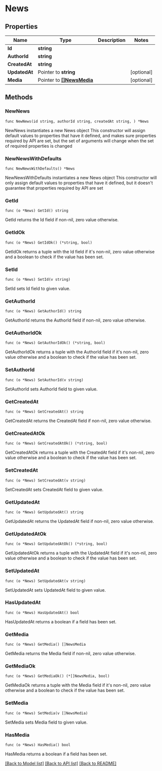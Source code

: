 # News

## Properties

Name | Type | Description | Notes
------------ | ------------- | ------------- | -------------
**Id** | **string** |  |
**AuthorId** | **string** |  |
**CreatedAt** | **string** |  |
**UpdatedAt** | Pointer to **string** |  | [optional]
**Media** | Pointer to [**[]NewsMedia**](NewsMedia.md) |  | [optional]

## Methods

### NewNews

`func NewNews(id string, authorId string, createdAt string, ) *News`

NewNews instantiates a new News object
This constructor will assign default values to properties that have it defined,
and makes sure properties required by API are set, but the set of arguments
will change when the set of required properties is changed

### NewNewsWithDefaults

`func NewNewsWithDefaults() *News`

NewNewsWithDefaults instantiates a new News object
This constructor will only assign default values to properties that have it defined,
but it doesn't guarantee that properties required by API are set

### GetId

`func (o *News) GetId() string`

GetId returns the Id field if non-nil, zero value otherwise.

### GetIdOk

`func (o *News) GetIdOk() (*string, bool)`

GetIdOk returns a tuple with the Id field if it's non-nil, zero value otherwise
and a boolean to check if the value has been set.

### SetId

`func (o *News) SetId(v string)`

SetId sets Id field to given value.

### GetAuthorId

`func (o *News) GetAuthorId() string`

GetAuthorId returns the AuthorId field if non-nil, zero value otherwise.

### GetAuthorIdOk

`func (o *News) GetAuthorIdOk() (*string, bool)`

GetAuthorIdOk returns a tuple with the AuthorId field if it's non-nil, zero value otherwise
and a boolean to check if the value has been set.

### SetAuthorId

`func (o *News) SetAuthorId(v string)`

SetAuthorId sets AuthorId field to given value.

### GetCreatedAt

`func (o *News) GetCreatedAt() string`

GetCreatedAt returns the CreatedAt field if non-nil, zero value otherwise.

### GetCreatedAtOk

`func (o *News) GetCreatedAtOk() (*string, bool)`

GetCreatedAtOk returns a tuple with the CreatedAt field if it's non-nil, zero value otherwise
and a boolean to check if the value has been set.

### SetCreatedAt

`func (o *News) SetCreatedAt(v string)`

SetCreatedAt sets CreatedAt field to given value.

### GetUpdatedAt

`func (o *News) GetUpdatedAt() string`

GetUpdatedAt returns the UpdatedAt field if non-nil, zero value otherwise.

### GetUpdatedAtOk

`func (o *News) GetUpdatedAtOk() (*string, bool)`

GetUpdatedAtOk returns a tuple with the UpdatedAt field if it's non-nil, zero value otherwise
and a boolean to check if the value has been set.

### SetUpdatedAt

`func (o *News) SetUpdatedAt(v string)`

SetUpdatedAt sets UpdatedAt field to given value.

### HasUpdatedAt

`func (o *News) HasUpdatedAt() bool`

HasUpdatedAt returns a boolean if a field has been set.

### GetMedia

`func (o *News) GetMedia() []NewsMedia`

GetMedia returns the Media field if non-nil, zero value otherwise.

### GetMediaOk

`func (o *News) GetMediaOk() (*[]NewsMedia, bool)`

GetMediaOk returns a tuple with the Media field if it's non-nil, zero value otherwise
and a boolean to check if the value has been set.

### SetMedia

`func (o *News) SetMedia(v []NewsMedia)`

SetMedia sets Media field to given value.

### HasMedia

`func (o *News) HasMedia() bool`

HasMedia returns a boolean if a field has been set.

[[Back to Model list]](../README.md#documentation-for-models) [[Back to API list]](../README.md#documentation-for-api-endpoints) [[Back to README]](../README.md)


